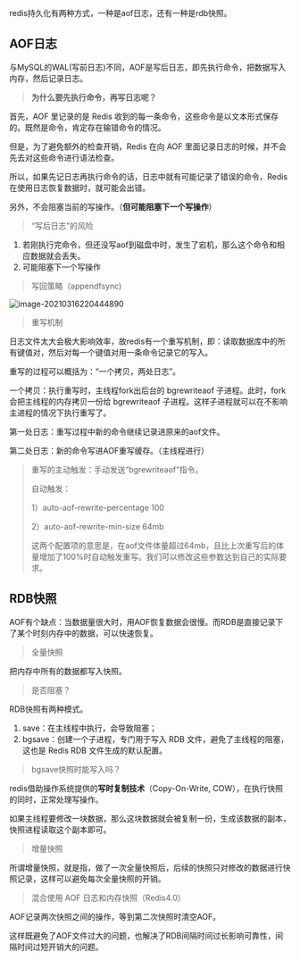 redis持久化有两种方式，一种是aof日志，还有一种是rdb快照。

## AOF日志

与MySQL的WAL(写前日志)不同，AOF是写后日志，即先执行命令，把数据写入内存，然后记录日志。

> **为什么要先执行命令，再写日志呢？**

首先，AOF 里记录的是 Redis 收到的每一条命令，这些命令是以文本形式保存的。既然是命令，肯定存在输错命令的情况。

但是，为了避免额外的检查开销，Redis 在向 AOF 里面记录日志的时候，并不会先去对这些命令进行语法检查。

所以，如果先记日志再执行命令的话，日志中就有可能记录了错误的命令，Redis 在使用日志恢复数据时，就可能会出错。

另外，不会阻塞当前的写操作。（**但可能阻塞下一个写操作**）

> “写后日志”的风险

1. 若刚执行完命令，但还没写aof到磁盘中时，发生了宕机，那么这个命令和相应数据就会丢失。
2. 可能阻塞下一个写操作

> 写回策略（appendfsync)

![image-20210316220444890](https://img.jooks.cn/img/20210316220444.png)

> 重写机制

日志文件太大会极大影响效率，故redis有一个重写机制，即：读取数据库中的所有键值对，然后对每一个键值对用一条命令记录它的写入。

重写的过程可以概括为：“一个拷贝，两处日志”。

一个拷贝：执行重写时，主线程fork出后台的 bgrewriteaof 子进程。此时，fork 会把主线程的内存拷贝一份给 bgrewriteaof 子进程。这样子进程就可以在不影响主进程的情况下执行重写了。

第一处日志：重写过程中新的命令继续记录进原来的aof文件。

第二处日志：新的命令写进AOF重写缓存。（主线程进行）

> 重写的主动触发：手动发送“bgrewriteaof”指令。
>
> 自动触发：　　
>
> 1）auto-aof-rewrite-percentage 100
>
> 2）auto-aof-rewrite-min-size 64mb
>
> 这两个配置项的意思是，在aof文件体量超过64mb，且比上次重写后的体量增加了100%时自动触发重写。我们可以修改这些参数达到自己的实际要求。

## RDB快照

AOF有个缺点：当数据量很大时，用AOF恢复数据会很慢。而RDB是直接记录下了某个时刻内存中的数据，可以快速恢复。

> 全量快照

把内存中所有的数据都写入快照。

> 是否阻塞？

RDB快照有两种模式。

1. save：在主线程中执行，会导致阻塞；
2. bgsave：创建一个子进程，专门用于写入 RDB 文件，避免了主线程的阻塞，这也是 Redis RDB 文件生成的默认配置。

> bgsave快照时能写入吗？

redis借助操作系统提供的**写时复制技术**（Copy-On-Write, COW），在执行快照的同时，正常处理写操作。

如果主线程要修改一块数据，那么这块数据就会被复制一份，生成该数据的副本，快照进程读取这个副本即可。

> 增量快照

所谓增量快照，就是指，做了一次全量快照后，后续的快照只对修改的数据进行快照记录，这样可以避免每次全量快照的开销。

> 混合使用 AOF 日志和内存快照（Redis4.0）

AOF记录两次快照之间的操作，等到第二次快照时清空AOF。

这样既避免了AOF文件过大的问题，也解决了RDB间隔时间过长影响可靠性，间隔时间过短开销大的问题。

